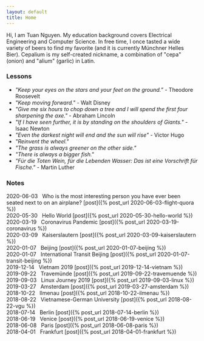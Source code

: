 ```yaml
---
layout: default
title: Home
---
```


Hi, I am Tuan Nguyen. My education background covers Electrical Engineering and Computer Science. In free time, I once tasted a wide variety of beers to find my favorite (and it is currently Münchner Helles Bier). Cepalium is my self-created nickname, a combination of "cepa" (onion) and "alium" (garlic) in Latin.

### Lessons

* *"Keep your eyes on the stars and your feet on the ground.”* - Theodore Roosevelt
* *"Keep moving forward."* - Walt Disney
* *"Give me six hours to chop down a tree and I will spend the first four sharpening the axe."* - Abraham Lincoln
* *"If I have seen further, it is by standing on the shoulders of Giants."* - Isaac Newton
* *"Even the darkest night will end and the sun will rise"* - Victor Hugo
* *"Reinvent the wheel."*
* *"The grass is always greener on the other side."*
* *"There is always a bigger fish."*
* *"Für die Toten Wein, für die Lebenden Wasser: Das ist eine Vorschrift für Fische."* - Martin Luther

### Notes

2020-06-03 &nbsp; Who is the most interesting person you have ever been seated next to on an airplane? [post]({% post_url 2020-06-03-flight-quora %}) <br/>
2020-05-30 &nbsp; Hello World [post]({% post_url 2020-05-30-hello-world %}) <br/>
2020-03-19 &nbsp; Coronavirus Pandemic [post]({% post_url 2020-03-19-coronavirus %}) <br/>
2020-03-09 &nbsp; Kaiserslautern [post]({% post_url 2020-03-09-kaiserslautern %}) <br/>
2020-01-07 &nbsp; Beijing [post]({% post_url 2020-01-07-beijing %}) <br/>
2020-01-07 &nbsp; International Transit Beijing [post]({% post_url 2020-01-07-transit-beijing %}) <br/>
2019-12-14 &nbsp; Vietnam 2019 [post]({% post_url 2019-12-14-vietnam %}) <br/>
2019-09-22 &nbsp; Travemünde [post]({% post_url 2019-09-22-travemuende %}) <br/>
2019-09-03 &nbsp; Linux Journey 2019 [post]({% post_url 2019-09-03-linux %}) <br/>
2019-03-27 &nbsp; Amsterdam [post]({% post_url 2019-03-27-amsterdam %}) <br/>
2018-10-22 &nbsp; Ilmenau [post]({% post_url 2018-10-22-ilmenau %}) <br/>
2018-08-22 &nbsp; Vietnamese-German University [post]({% post_url 2018-08-22-vgu %}) <br/>
2018-07-14 &nbsp; Berlin [post]({% post_url 2018-07-14-berlin %}) <br/>
2018-06-19 &nbsp; Venice [post]({% post_url 2018-06-19-venice %}) <br/>
2018-06-08 &nbsp; Paris [post]({% post_url 2018-06-08-paris %}) <br/>
2018-04-01 &nbsp; Frankfurt [post]({% post_url 2018-04-01-frankfurt %})
